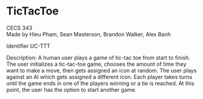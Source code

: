 # TicTacToe
CECS 343<br>
Made by Hieu Pham, Sean Masterson, Brandon Walker, Alex Banh

Identifier UC-TTT

Description: A human user plays a game of tic-tac toe from start to finish. The user initializes a tic-tac-toe game, chooses the amount of time they want to make a move, then gets assigned an icon at random. The user plays against an AI which gets assigned a different icon. Each player takes turns until the game ends in one of the players winning or a tie is reached. At this point, the user has the option to start another game.
